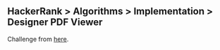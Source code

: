 ## HackerRank > Algorithms > Implementation > Designer PDF Viewer

Challenge from [here](https://www.hackerrank.com/challenges/designer-pdf-viewer).

